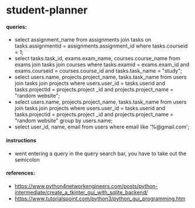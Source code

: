 # student-planner


#### queries:
- select assignment_name from assignments join tasks on tasks.assignmentid = assignments.assignment_id where tasks.courseid = 1;
- select tasks.task_id, exams.exam_name, courses.course_name from exams join tasks join courses where tasks.examid = exams.exam_id and exams.courseid = courses.course_id
 and tasks.task_name = "study";
- select users.name, projects.project_name, tasks.task_name from users join tasks join projects where users.user_id = tasks.userid and tasks.projectid = projects.project
_id and projects.project_name = "random website";
- select users.name, projects.project_name, tasks.task_name from users join tasks join projects where users.user_id = tasks.userid and tasks.projectid = projects.project
_id and projects.project_name = "random website" group by users.name;
- select user_id, name, email from users where email like '%@gmail.com';

#### instructions
- went entering a query in the query search bar, you have to take out the semicolon


#### references:
- https://www.python4networkengineers.com/posts/python-intermediate/create_a_tkinter_gui_with_sqlite_backend/
- https://www.tutorialspoint.com/python3/python_gui_programming.htm
